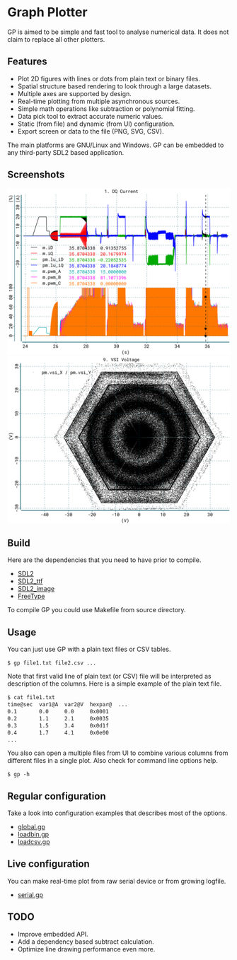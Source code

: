 # Graph Plotter

GP is aimed to be simple and fast tool to analyse numerical data. It does not
claim to replace all other plotters.

## Features

* Plot 2D figures with lines or dots from plain text or binary files.
* Spatial structure based rendering to look through a large datasets.
* Multiple axes are supported by design.
* Real-time plotting from multiple asynchronous sources.
* Simple math operations like subtraction or polynomial fitting.
* Data pick tool to extract accurate numeric values.
* Static (from file) and dynamic (from UI) configuration.
* Export screen or data to the file (PNG, SVG, CSV).

The main platforms are GNU/Linux and Windows. GP can be embedded to any
third-party SDL2 based application.

## Screenshots

![GP4](doc/g4.png)
![GP5](doc/g5.png)

## Build

Here are the dependencies that you need to have prior to compile.

* [SDL2](https://www.libsdl.org/)
* [SDL2_ttf](https://www.libsdl.org/projects/SDL_ttf/)
* [SDL2_image](https://www.libsdl.org/projects/SDL_image/)
* [FreeType](https://www.freetype.org/)

To compile GP you could use Makefile from source directory.

## Usage

You can just use GP with a plain text files or CSV tables.

	$ gp file1.txt file2.csv ...

Note that first valid line of plain text (or CSV) file will be interpreted as
description of the columns. Here is a simple example of the plain text file.

	$ cat file1.txt
	time@sec  var1@A  var2@V  hexpar@  ...
	0.1       0.0     0.0     0x0001
	0.2       1.1     2.1     0x0035
	0.3       1.5     3.4     0x0d1f
	0.4       1.7     4.1     0x0e00
	...

You also can open a multiple files from UI to combine various columns from
different files in a single plot. Also check for command line options help.

	$ gp -h

## Regular configuration

Take a look into configuration examples that describes most of the options.

* [global.gp](config/global.gp)
* [loadbin.gp](config/loadbin.gp)
* [loadcsv.gp](config/loadcsv.gp)

## Live configuration

You can make real-time plot from raw serial device or from growing logfile.

* [serial.gp](config/serial.gp)

## TODO

* Improve embedded API.
* Add a dependency based subtract calculation.
* Optimize line drawing performance even more.


